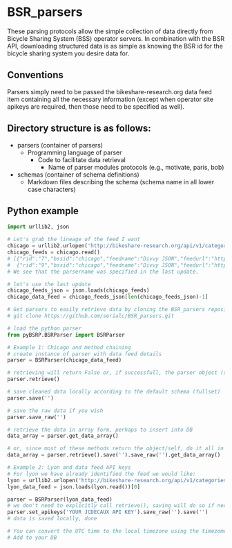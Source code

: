 # BSR_parsers
These parsing protocols allow the simple collection of data directly from Bicycle Sharing System (BSS) operator servers. In combination with the BSR API, downloading structured data is as simple as knowing the BSR id for the bicycle sharing system you desire data for.

## Conventions
Parsers simply need to be passed the bikeshare-research.org data feed item containing all the necessary information (except when operator site apikeys are required, then those need to be specified as well).

## Directory structure is as follows:
+ parsers (container of parsers)
  + Programming language of parser
    + Code to facilitate data retrieval
      + Name of parser modules protocols (e.g., motivate, paris, bob)
+ schemas (container of schema definitions)
  + Markdown files describing the schema (schema name in all lower case characters)

## Python example
```python
import urllib2, json

# Let's grab the lineage of the feed I want
chicago = urllib2.urlopen('http://bikeshare-research.org/api/v1/categories/data/lineages/9/')
chicago_feeds = chicago.read()
# [{"rid":"7","bssid":"chicago","feedname":"Divvy JSON","feedurl":"http://www.divvybikes.com/stations/json","feedurl2":"","format":"json","keyreq":"no","parsername":null},
#  {"rid":"9","bssid":"chicago","feedname":"Divvy JSON","feedurl":"http://www.divvybikes.com/stations/json","feedurl2":"","format":"json","keyreq":"no","parsername":"motivate"}]
# We see that the parsername was specified in the last update.

# let's use the last update
chicago_feeds_json = json.loads(chicago_feeds)
chicago_data_feed = chicago_feeds_json[len(chicago_feeds_json)-1]

# Get parsers to easily retrieve data by cloning the BSR_parsers repository locally:
# git clone https://github.com/serialc/BSR_parsers.git

# load the python parser
from pyBSRP.BSRParser import BSRParser

# Example 1: Chicago and method chaining
# create instance of parser with data feed details
parser = BSRParser(chicago_data_feed)

# retrieving will return False or, if successfull, the parser object (self)
parser.retrieve()

# save cleaned data locally according to the default schema (fullset)
parser.save('')

# save the raw data if you wish
parser.save_raw('')

# retrieve the data in array form, perhaps to insert into DB
data_array = parser.get_data_array()

# or, since most of these methods return the object/self, do it all in one line by method chaining
data_array = parser.retrieve().save('').save_raw('').get_data_array()

# Example 2: Lyon and data feed API keys
# For lyon we have already identified the feed we would like:
lyon = urllib2.urlopen('http://bikeshare-research.org/api/v1/categories/data/records/10')
lyon_data_feed = json.loads(lyon.read())[0]

parser = BSRParser(lyon_data_feed)
# we don't need to explicitly call retrieve(), saving will do so if necessary
parser.set_apikeys('YOUR JCDECAUX API KEY').save_raw('').save('')
# data is saved locally, done

# You can convert the UTC time to the local timezone using the timezome attribute in '/systems/lyon/categories/base/'
# Add to your DB
```
